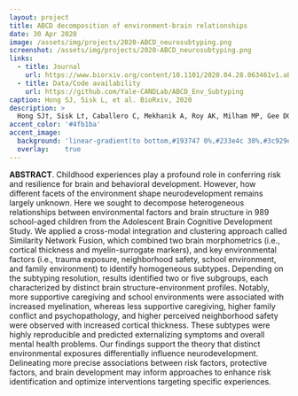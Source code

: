 ```yaml
---
layout: project
title: ABCD decomposition of environment-brain relationships
date: 30 Apr 2020
image: /assets/img/projects/2020-ABCD_neurosubtyping.png
screenshot: /assets/img/projects/2020-ABCD_neurosubtyping.png
links:
  - title: Journal
    url: https://www.biorxiv.org/content/10.1101/2020.04.28.063461v1.abstract
  - title: Data/Code availability
    url: https://github.com/Yale-CANDLab/ABCD_Env_Subtyping
caption: Hong SJ, Sisk L, et al. BioRxiv, 2020
description: >
  Hong SJ†, Sisk L†, Caballero C, Mekhanik A, Roy AK, Milham MP, Gee DG, "Decomposing complex links between the childhood environment and brain structure in school-aged youth", BioRxiv († first co-author; preprint; under review) 2020. 10.1101/2020.04.28.063461
accent_color: '#4fb1ba'
accent_image:
  background: 'linear-gradient(to bottom,#193747 0%,#233e4c 30%,#3c929e 50%,#d5d5d4 70%,#cdccc8 100%)'
  overlay:    true
---
```


**ABSTRACT**. Childhood experiences play a profound role in conferring risk and resilience for brain and behavioral development. However, how different facets of the environment shape neurodevelopment remains largely unknown. Here we sought to decompose heterogeneous relationships between environmental factors and brain structure in 989 school-aged children from the Adolescent Brain Cognitive Development Study. We applied a cross-modal integration and clustering approach called Similarity Network Fusion, which combined two brain morphometrics (i.e., cortical thickness and myelin-surrogate markers), and key environmental factors (i.e., trauma exposure, neighborhood safety, school environment, and family environment) to identify homogeneous subtypes. Depending on the subtyping resolution, results identified two or five subgroups, each characterized by distinct brain structure-environment profiles. Notably, more supportive caregiving and school environments were associated with increased myelination, whereas less supportive caregiving, higher family conflict and psychopathology, and higher perceived neighborhood safety were observed with increased cortical thickness. These subtypes were highly reproducible and predicted externalizing symptoms and overall mental health problems. Our findings support the theory that distinct environmental exposures differentially influence neurodevelopment. Delineating more precise associations between risk factors, protective factors, and brain development may inform approaches to enhance risk identification and optimize interventions targeting specific experiences.
